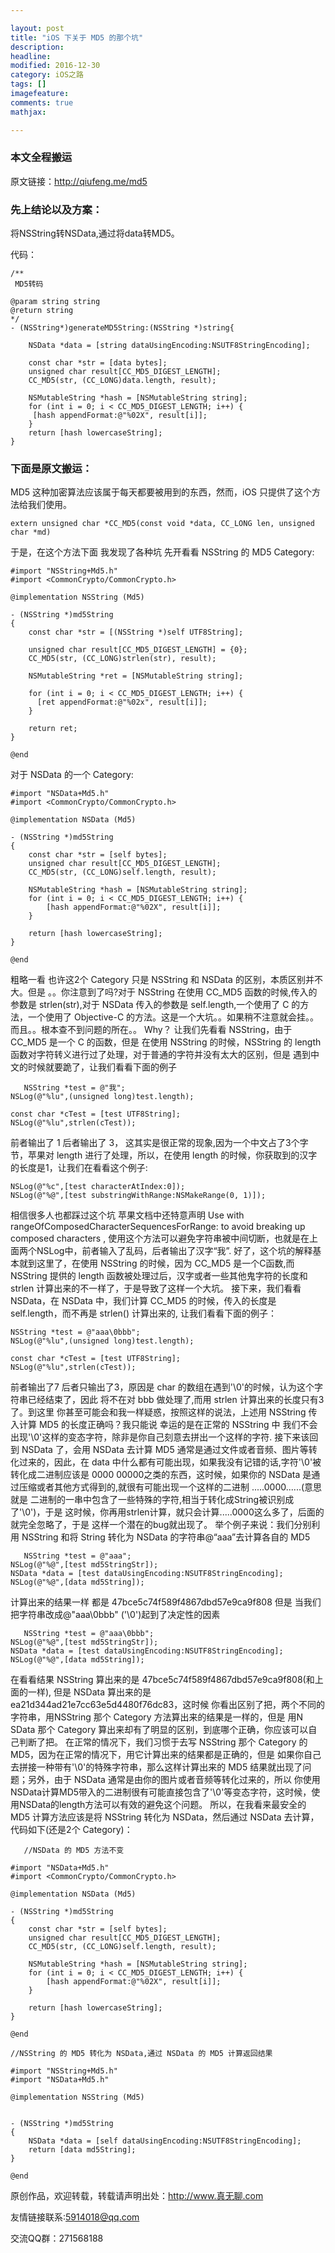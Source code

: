 ```yaml
---

layout: post
title: "iOS 下关于 MD5 的那个坑"
description: 
headline: 
modified: 2016-12-30
category: iOS之路
tags: []
imagefeature: 
comments: true
mathjax: 

---
```


### 本文全程搬运

原文链接：<http://qiufeng.me/md5>

### 先上结论以及方案：
	
将NSString转NSData,通过将data转MD5。
	
代码：
	
	/**
 	 MD5转码

 	@param string string
 	@return string
 	*/
	- (NSString*)generateMD5String:(NSString *)string{
    
    	NSData *data = [string dataUsingEncoding:NSUTF8StringEncoding];
    
    	const char *str = [data bytes];
    	unsigned char result[CC_MD5_DIGEST_LENGTH];
    	CC_MD5(str, (CC_LONG)data.length, result);
    
    	NSMutableString *hash = [NSMutableString string];
    	for (int i = 0; i < CC_MD5_DIGEST_LENGTH; i++) {
       	 [hash appendFormat:@"%02X", result[i]];
    	}
    	return [hash lowercaseString];
	}

### 下面是原文搬运：

MD5 这种加密算法应该属于每天都要被用到的东西，然而，iOS 只提供了这个方法给我们使用。

	extern unsigned char *CC_MD5(const void *data, CC_LONG len, unsigned char *md)

于是，在这个方法下面 我发现了各种坑 
先开看看 NSString 的 MD5 Category:

	#import "NSString+Md5.h"
	#import <CommonCrypto/CommonCrypto.h>

	@implementation NSString (Md5)

	- (NSString *)md5String
	{
    	const char *str = [(NSString *)self UTF8String];
    
    	unsigned char result[CC_MD5_DIGEST_LENGTH] = {0};
    	CC_MD5(str, (CC_LONG)strlen(str), result);

    	NSMutableString *ret = [NSMutableString string];

    	for (int i = 0; i < CC_MD5_DIGEST_LENGTH; i++) {
      	  [ret appendFormat:@"%02x", result[i]];
    	}

    	return ret;
	}

	@end
	
对于 NSData 的一个 Category:

	#import "NSData+Md5.h"
	#import <CommonCrypto/CommonCrypto.h>

	@implementation NSData (Md5)

	- (NSString *)md5String
	{
    	const char *str = [self bytes];
    	unsigned char result[CC_MD5_DIGEST_LENGTH];
    	CC_MD5(str, (CC_LONG)self.length, result);
    
    	NSMutableString *hash = [NSMutableString string];
    	for (int i = 0; i < CC_MD5_DIGEST_LENGTH; i++) {
        	[hash appendFormat:@"%02X", result[i]];
    	}
    
    	return [hash lowercaseString];
	}

	@end
	
粗略一看 也许这2个 Category 只是 NSString 和 NSData 的区别，本质区别并不大。但是 。。你注意到了吗?对于 NSString 在使用 CC_MD5 函数的时候,传入的参数是 strlen(str),对于 NSData 传入的参数是 self.length,一个使用了 C 的方法，一个使用了 Objective-C 的方法。这是一个大坑。。如果稍不注意就会挂。。而且。。根本查不到问题的所在。。 Why？ 
       让我们先看看 NSString，由于 CC_MD5 是一个 C 的函数，但是 在使用 NSString 的时候，NSString 的 length 函数对字符转义进行过了处理，对于普通的字符并没有太大的区别，但是 遇到中文的时候就要跪了，让我们看看下面的例子
       
       NSString *test = @"我";
    NSLog(@"%lu",(unsigned long)test.length);
    
    const char *cTest = [test UTF8String];
    NSLog(@"%lu",strlen(cTest));

前者输出了 1 后者输出了 3， 这其实是很正常的现象,因为一个中文占了3个字节，苹果对 length 进行了处理，所以，在使用 length 的时候，你获取到的汉字的长度是1，让我们在看看这个例子:

	NSLog(@"%c",[test characterAtIndex:0]);
    NSLog(@"%@",[test substringWithRange:NSMakeRange(0, 1)]);


相信很多人也都踩过这个坑 苹果文档中还特意声明 Use with rangeOfComposedCharacterSequencesForRange: to avoid breaking up composed characters , 使用这个方法可以避免字符串被中间切断，也就是在上面两个NSLog中，前者输入了乱码，后者输出了汉字“我”. 
       好了，这个坑的解释基本就到这里了，在使用 NSString 的时候，因为 CC_MD5 是一个C函数,而 NSString 提供的 length 函数被处理过后，汉字或者一些其他鬼字符的长度和 strlen 计算出来的不一样了，于是导致了这样一个大坑。 
       接下来，我们看看 NSData，在 NSData 中，我们计算 CC_MD5 的时候，传入的长度是 self.length，而不再是 strlen() 计算出来的, 让我们看看下面的例子：


	NSString *test = @"aaa\0bbb";
    NSLog(@"%lu",(unsigned long)test.length);
    
    const char *cTest = [test UTF8String];
    NSLog(@"%lu",strlen(cTest));


前者输出了7 后者只输出了3，原因是 char 的数组在遇到'\0'的时候，认为这个字符串已经结束了，因此 将不在对 bbb 做处理了,而用 strlen 计算出来的长度只有3了。到这里 你甚至可能会和我一样疑惑，按照这样的说法，上述用 NSString 传入计算 MD5 的长度正确吗？我只能说 幸运的是在正常的 NSString 中 我们不会出现'\0'这样的变态字符，除非是你自己刻意去拼出一个这样的字符. 
       接下来该回到 NSData 了，会用 NSData 去计算 MD5 通常是通过文件或者音频、图片等转化过来的，因此，在 data 中什么都有可能出现，如果我没有记错的话,字符'\0'被转化成二进制应该是 0000 00000之类的东西，这时候，如果你的 NSData 是通过压缩或者其他方式得到的,就很有可能出现一个这样的二进制 .....0000......(意思就是 二进制的一串中包含了一些特殊的字符,相当于转化成String被识别成了'\0')，于是 这时候，你再用strlen计算，就只会计算.....0000这么多了，后面的就完全忽略了，于是 这样一个潜在的bug就出现了。 举个例子来说：我们分别利用 NSString 和将 String 转化为 NSData 的字符串@“aaa”去计算各自的 MD5
       
       NSString *test = @"aaa";
    NSLog(@"%@",[test md5StringStr]);
    NSData *data = [test dataUsingEncoding:NSUTF8StringEncoding];
    NSLog(@"%@",[data md5String]);
    
计算出来的结果一样 都是 47bce5c74f589f4867dbd57e9ca9f808 
但是 当我们把字符串改成@"aaa\0bbb" ('\0')起到了决定性的因素

       NSString *test = @"aaa\0bbb";
    NSLog(@"%@",[test md5StringStr]);
    NSData *data = [test dataUsingEncoding:NSUTF8StringEncoding];
    NSLog(@"%@",[data md5String]);

在看看结果 NSString 算出来的是 47bce5c74f589f4867dbd57e9ca9f808(和上面的一样), 但是 NSData 算出来的是 ea21d344ad21e7cc63e5d4480f76dc83，这时候 你看出区别了把，两个不同的字符串，用NSString 那个 Category 方法算出来的结果是一样的，但是 用N SData 那个 Category 算出来却有了明显的区别，到底哪个正确，你应该可以自己判断了把。 
       在正常的情况下，我们习惯于去写 NSString 那个 Category 的 MD5，因为在正常的情况下，用它计算出来的结果都是正确的，但是 如果你自己去拼接一种带有'\0'的特殊字符串，那么这样计算出来的 MD5 结果就出现了问题；另外，由于 NSData 通常是由你的图片或者音频等转化过来的，所以 你使用NSData计算MD5带入的二进制很有可能直接包含了'\0'等变态字符，这时候，使用NSData的length方法可以有效的避免这个问题。 
       所以，在我看来最安全的 MD5 计算方法应该是将 NSString 转化为 NSData，然后通过 NSData 去计算，代码如下(还是2个 Category)： 
       
       //NSData 的 MD5 方法不变

	#import "NSData+Md5.h"
	#import <CommonCrypto/CommonCrypto.h>

	@implementation NSData (Md5)

	- (NSString *)md5String
	{
    	const char *str = [self bytes];
    	unsigned char result[CC_MD5_DIGEST_LENGTH];
    	CC_MD5(str, (CC_LONG)self.length, result);
    
    	NSMutableString *hash = [NSMutableString string];
    	for (int i = 0; i < CC_MD5_DIGEST_LENGTH; i++) {
        	[hash appendFormat:@"%02X", result[i]];
    	}
    
    	return [hash lowercaseString];
	}

	@end

	//NSString 的 MD5 转化为 NSData,通过 NSData 的 MD5 计算返回结果

	#import "NSString+Md5.h"
	#import "NSData+Md5.h"

	@implementation NSString (Md5)


	- (NSString *)md5String
	{
    	NSData *data = [self dataUsingEncoding:NSUTF8StringEncoding];
    	return [data md5String];
	}

	@end

原创作品，欢迎转载，转载请声明出处：<http://www.真无聊.com>
 
友情链接联系:5914018@qq.com
 
交流QQ群：271568188

